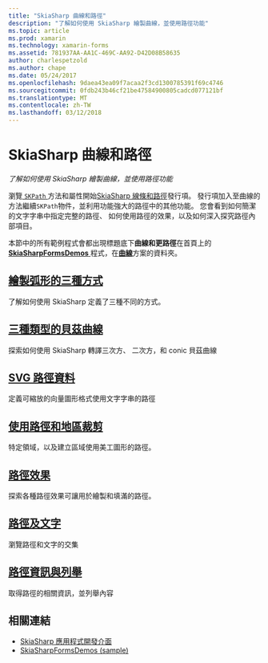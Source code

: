 ```yaml
---
title: "SkiaSharp 曲線和路徑"
description: "了解如何使用 SkiaSharp 繪製曲線，並使用路徑功能"
ms.topic: article
ms.prod: xamarin
ms.technology: xamarin-forms
ms.assetid: 781937AA-AA1C-469C-AA92-D42D08B58635
author: charlespetzold
ms.author: chape
ms.date: 05/24/2017
ms.openlocfilehash: 9daea43ea09f7acaa2f3cd1300785391f69c4746
ms.sourcegitcommit: 0fdb243b46cf21be47584900805cadcd077121bf
ms.translationtype: MT
ms.contentlocale: zh-TW
ms.lasthandoff: 03/12/2018
---
```

# <a name="skiasharp-curves-and-paths"></a>SkiaSharp 曲線和路徑

_了解如何使用 SkiaSharp 繪製曲線，並使用路徑功能_

瀏覽[ `SKPath` ](https://developer.xamarin.com/api/type/SkiaSharp.SKPath/)方法和屬性開始[SkiaSharp 線條和路徑](~/xamarin-forms/user-interface/graphics/skiasharp/paths/index.md)發行項。 發行項加入至曲線的方法繼續`SKPath`物件，並利用功能強大的路徑中的其他功能。 您會看到如何簡潔的文字字串中指定完整的路徑、 如何使用路徑的效果，以及如何深入探究路徑內部項目。

本節中的所有範例程式會都出現標題底下**曲線和更路徑**在首頁上的[ **SkiaSharpFormsDemos** ](https://developer.xamarin.com/samples/xamarin-forms/SkiaSharpForms/SkiaSharpFormsDemos/)程式，在[**曲線**](https://github.com/xamarin/xamarin-forms-samples/tree/master/SkiaSharpForms/SkiaSharpFormsDemos/SkiaSharpFormsDemos/SkiaSharpFormsDemos/Curves)方案的資料夾。

## <a name="three-ways-to-draw-an-arcarcsmd"></a>[繪製弧形的三種方式](arcs.md)

了解如何使用 SkiaSharp 定義了三種不同的方式。

## <a name="three-types-of-bzier-curvesbeziersmd"></a>[三種類型的貝茲曲線](beziers.md)

探索如何使用 SkiaSharp 轉譯三次方、 二次方，和 conic 貝茲曲線

## <a name="svg-path-datapath-datamd"></a>[SVG 路徑資料](path-data.md)

定義可縮放的向量圖形格式使用文字字串的路徑

## <a name="clipping-with-paths-and-regionsclippingmd"></a>[使用路徑和地區裁剪](clipping.md)

特定領域，以及建立區域使用美工圖形的路徑。

## <a name="path-effectseffectsmd"></a>[路徑效果](effects.md)

探索各種路徑效果可讓用於繪製和填滿的路徑。

## <a name="paths-and-texttext-pathsmd"></a>[路徑及文字](text-paths.md)

瀏覽路徑和文字的交集

## <a name="path-information-and-enumerationinformationmd"></a>[路徑資訊與列舉](information.md)

取得路徑的相關資訊，並列舉內容


## <a name="related-links"></a>相關連結

- [SkiaSharp 應用程式開發介面](https://developer.xamarin.com/api/root/SkiaSharp/)
- [SkiaSharpFormsDemos (sample)](https://developer.xamarin.com/samples/xamarin-forms/SkiaSharpForms/SkiaSharpFormsDemos/)
